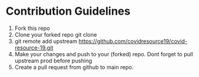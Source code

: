 # Contribution Guidelines
  1. Fork this repo
  2. Clone your forked repo git clone
  3. git remote add upstream https://github.com/covidresource19/covid-resource-19.git
  4. Make your changes and push to your (forked) repo. Dont forget to pull upstream prod before pushing
  5. Create a pull request from github to main repo.

